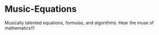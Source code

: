 # Music-Equations
Musically talented equations, formulas, and algorithms. Hear the muse of mathematics!!!
